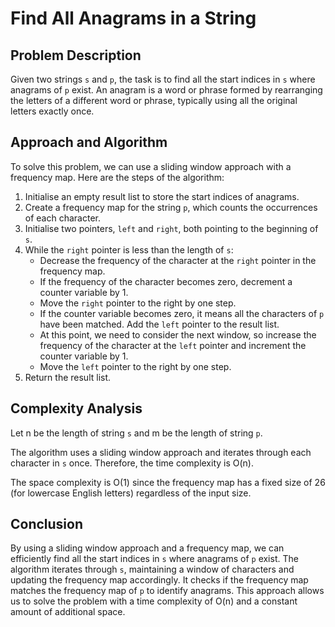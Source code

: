 # Find All Anagrams in a String

## Problem Description

Given two strings `s` and `p`, the task is to find all the start indices in `s` where anagrams of `p` exist. An anagram is a word or phrase formed by rearranging the letters of a different word or phrase, typically using all the original letters exactly once.

## Approach and Algorithm

To solve this problem, we can use a sliding window approach with a frequency map. Here are the steps of the algorithm:

1. Initialise an empty result list to store the start indices of anagrams.
2. Create a frequency map for the string `p`, which counts the occurrences of each character.
3. Initialise two pointers, `left` and `right`, both pointing to the beginning of `s`.
4. While the `right` pointer is less than the length of `s`:
   - Decrease the frequency of the character at the `right` pointer in the frequency map.
   - If the frequency of the character becomes zero, decrement a counter variable by 1.
   - Move the `right` pointer to the right by one step.
   - If the counter variable becomes zero, it means all the characters of `p` have been matched. Add the `left` pointer to the result list.
   - At this point, we need to consider the next window, so increase the frequency of the character at the `left` pointer and increment the counter variable by 1.
   - Move the `left` pointer to the right by one step.
5. Return the result list.

## Complexity Analysis

Let n be the length of string `s` and m be the length of string `p`.

The algorithm uses a sliding window approach and iterates through each character in `s` once. Therefore, the time complexity is O(n).

The space complexity is O(1) since the frequency map has a fixed size of 26 (for lowercase English letters) regardless of the input size.

## Conclusion

By using a sliding window approach and a frequency map, we can efficiently find all the start indices in `s` where anagrams of `p` exist. The algorithm iterates through `s`, maintaining a window of characters and updating the frequency map accordingly. It checks if the frequency map matches the frequency map of `p` to identify anagrams. This approach allows us to solve the problem with a time complexity of O(n) and a constant amount of additional space.
